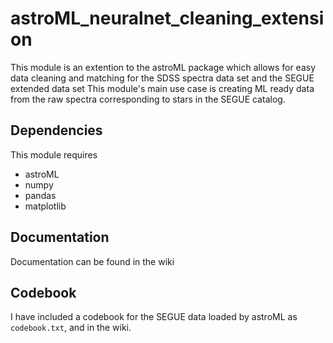 # astroML_neuralnet_cleaning_extension
This module is an extention to the astroML package which allows for easy data cleaning and  matching for the SDSS spectra data set and the SEGUE extended data set  This module's main use case is creating ML ready data from the raw spectra corresponding to stars in the SEGUE catalog. 

## Dependencies
This module requires 
- astroML
- numpy
- pandas 
- matplotlib

## Documentation 
Documentation can be found in the wiki

## Codebook 
I have included a codebook for the SEGUE data loaded by astroML as `codebook.txt`, and in the wiki. 
